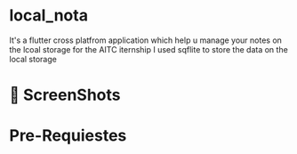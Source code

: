 # local_nota

It's a flutter cross platfrom application which help u manage your notes on the lcoal storage for the AITC iternship
I used sqflite to store the data on the local storage 

# 📸 ScreenShots 

# Pre-Requiestes 
